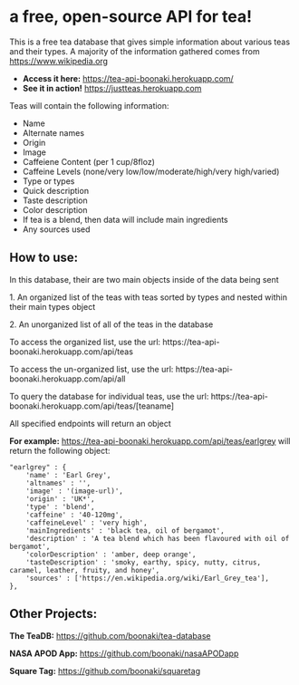 # a free, open-source API for tea!
This is a free tea database that gives simple information about various teas and their types. A majority of the information gathered comes from https://www.wikipedia.org

- **Access it here:** https://tea-api-boonaki.herokuapp.com/
- **See it in action!** https://justteas.herokuapp.com

<p>
 Teas will contain the following information:
</p>


- Name
- Alternate names
- Origin
- Image
- Caffeiene Content (per 1 cup/8floz)
- Caffeine Levels (none/very low/low/moderate/high/very high/varied)
- Type or types
- Quick description
- Taste description
- Color description
- If tea is a blend, then data will include main ingredients
- Any sources used

## How to use:

<p>In this database, their are two main objects inside of the data being sent</p>
<p>1. An organized list of the teas with teas sorted by types and nested within their main types object</p>
<p>2. An unorganized list of all of the teas in the database</p>
<p>To access the organized list, use the url: https://tea-api-boonaki.herokuapp.com/api/teas</p>
<p>To access the un-organized list, use the url: https://tea-api-boonaki.herokuapp.com/api/all</p>
<p>To query the database for individual teas, use the url: https://tea-api-boonaki.herokuapp.com/api/teas/[teaname]</p>

<p>All specified endpoints will return an object</p>

**For example:** https://tea-api-boonaki.herokuapp.com/api/teas/earlgrey will return the following object:
     
```
"earlgrey" : {
    'name' : 'Earl Grey',
    'altnames' : '',
    'image' : '(image-url)',
    'origin' : 'UK*',
    'type' : 'blend',
    'caffeine' : '40-120mg',
    'caffeineLevel' : 'very high',
    'mainIngredients' : 'black tea, oil of bergamot',
    'description' : 'A tea blend which has been flavoured with oil of bergamot',
    'colorDescription' : 'amber, deep orange',
    'tasteDescription' : 'smoky, earthy, spicy, nutty, citrus, caramel, leather, fruity, and honey',
    'sources' : ['https://en.wikipedia.org/wiki/Earl_Grey_tea'],
},
```

## Other Projects:

**The TeaDB:** https://github.com/boonaki/tea-database

**NASA APOD App:** https://github.com/boonaki/nasaAPODapp

**Square Tag:** https://github.com/boonaki/squaretag
